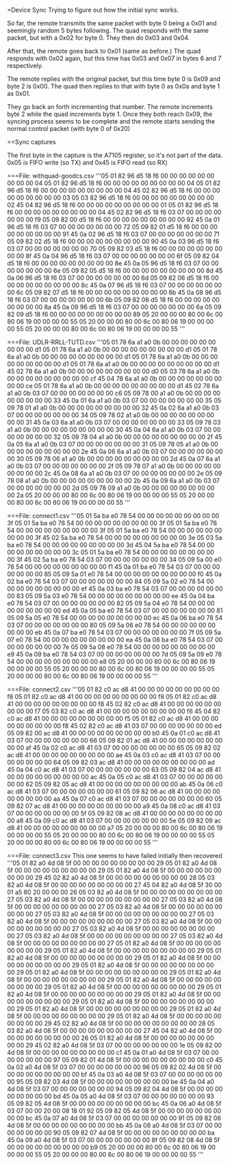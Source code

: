 =Device Sync
Trying to figure out how the initial sync works.

So far, the remote transmits the same packet with byte 0 being a 0x01 and seemingly random 5 bytes following.
The quad responds with the same packet, but with a 0x02 for byte 0. They then do 0x03 and 0x04.

After that, the remote goes back to 0x01 (same as before.) The quad responds with 0x02 again, but this time has 0x03 and 0x07 in bytes 6 and 7 respectively. 

The remote replies with the original packet, but this time byte 0 is 0x09 and byte 2 is 0x00. The quad then replies to that with byte 0 as 0x0a and byte 1 as 0x01.

They go back an forth incrementing that number. The remote increments byte 2 while the quad increments byte 1. Once they both reach 0x09, the syncing process seems to be complete and the remote starts sending the normal control packet (with byte 0 of 0x20)

==Sync captures

The first byte in the capture is the A7105 register, so it's not part of the data. 0x05 is FIFO write (so TX) and 0x45 is FIFO read (so RX)

===File: withquad-goodcs.csv
'''05 01 82 96 d5 18 f6 00 00 00 00 00 00 00 00 00 04 
05 01 82 96 d5 18 f6 00 00 00 00 00 00 00 00 00 04 
05 01 82 96 d5 18 f6 00 00 00 00 00 00 00 00 00 04 
45 02 82 96 d5 18 f6 00 00 00 00 00 00 00 00 00 03 
05 03 82 96 d5 18 f6 00 00 00 00 00 00 00 00 00 02 
45 04 82 96 d5 18 f6 00 00 00 00 00 00 00 00 00 01 
05 01 82 96 d5 18 f6 00 00 00 00 00 00 00 00 00 04 
45 02 82 96 d5 18 f6 03 07 00 00 00 00 00 00 00 f9 
05 09 82 00 d5 18 f6 00 00 00 00 00 00 00 00 00 92 
45 0a 01 96 d5 18 f6 03 07 00 00 00 00 00 00 00 72 
05 09 82 01 d5 18 f6 00 00 00 00 00 00 00 00 00 91 
45 0a 02 96 d5 18 f6 03 07 00 00 00 00 00 00 00 71 
05 09 82 02 d5 18 f6 00 00 00 00 00 00 00 00 00 90 
45 0a 03 96 d5 18 f6 03 07 00 00 00 00 00 00 00 70 
05 09 82 03 d5 18 f6 00 00 00 00 00 00 00 00 00 8f 
45 0a 04 96 d5 18 f6 03 07 00 00 00 00 00 00 00 6f 
05 09 82 04 d5 18 f6 00 00 00 00 00 00 00 00 00 8e 
45 0a 05 96 d5 18 f6 03 07 00 00 00 00 00 00 00 6e 
05 09 82 05 d5 18 f6 00 00 00 00 00 00 00 00 00 8d 
45 0a 06 96 d5 18 f6 03 07 00 00 00 00 00 00 00 6d 
05 09 82 06 d5 18 f6 00 00 00 00 00 00 00 00 00 8c 
45 0a 07 96 d5 18 f6 03 07 00 00 00 00 00 00 00 6c 
05 09 82 07 d5 18 f6 00 00 00 00 00 00 00 00 00 8b 
45 0a 08 96 d5 18 f6 03 07 00 00 00 00 00 00 00 6b 
05 09 82 08 d5 18 f6 00 00 00 00 00 00 00 00 00 8a 
45 0a 09 96 d5 18 f6 03 07 00 00 00 00 00 00 00 6a 
05 09 82 09 d5 18 f6 00 00 00 00 00 00 00 00 00 89 
05 20 00 00 00 80 00 6c 00 80 06 19 00 00 00 00 55 
05 20 00 00 00 80 00 6c 00 80 06 19 00 00 00 00 55 
05 20 00 00 00 80 00 6c 00 80 06 19 00 00 00 00 55 
'''

===File: UDLR-RRLL-TUTD.csv
'''05 01 78 6a a1 a0 0b 00 00 00 00 00 00 00 00 00 d1 
05 01 78 6a a1 a0 0b 00 00 00 00 00 00 00 00 00 d1 
05 01 78 6a a1 a0 0b 00 00 00 00 00 00 00 00 00 d1 
05 01 78 6a a1 a0 0b 00 00 00 00 00 00 00 00 00 d1 
05 01 78 6a a1 a0 0b 00 00 00 00 00 00 00 00 00 d1 
45 02 78 6a a1 a0 0b 00 00 00 00 00 00 00 00 00 d0 
05 03 78 6a a1 a0 0b 00 00 00 00 00 00 00 00 00 cf 
45 04 78 6a a1 a0 0b 00 00 00 00 00 00 00 00 00 ce 
05 01 78 6a a1 a0 0b 00 00 00 00 00 00 00 00 00 d1 
45 02 78 6a a1 a0 0b 03 07 00 00 00 00 00 00 00 c6 
05 09 78 00 a1 a0 0b 00 00 00 00 00 00 00 00 00 33 
45 0a 01 6a a1 a0 0b 03 07 00 00 00 00 00 00 00 35 
05 09 78 01 a1 a0 0b 00 00 00 00 00 00 00 00 00 32 
45 0a 02 6a a1 a0 0b 03 07 00 00 00 00 00 00 00 34 
05 09 78 02 a1 a0 0b 00 00 00 00 00 00 00 00 00 31 
45 0a 03 6a a1 a0 0b 03 07 00 00 00 00 00 00 00 33 
05 09 78 03 a1 a0 0b 00 00 00 00 00 00 00 00 00 30 
45 0a 04 6a a1 a0 0b 03 07 00 00 00 00 00 00 00 32 
05 09 78 04 a1 a0 0b 00 00 00 00 00 00 00 00 00 2f 
45 0a 05 6a a1 a0 0b 03 07 00 00 00 00 00 00 00 31 
05 09 78 05 a1 a0 0b 00 00 00 00 00 00 00 00 00 2e 
45 0a 06 6a a1 a0 0b 03 07 00 00 00 00 00 00 00 30 
05 09 78 06 a1 a0 0b 00 00 00 00 00 00 00 00 00 2d 
45 0a 07 6a a1 a0 0b 03 07 00 00 00 00 00 00 00 2f 
05 09 78 07 a1 a0 0b 00 00 00 00 00 00 00 00 00 2c 
45 0a 08 6a a1 a0 0b 03 07 00 00 00 00 00 00 00 2e 
05 09 78 08 a1 a0 0b 00 00 00 00 00 00 00 00 00 2b 
45 0a 09 6a a1 a0 0b 03 07 00 00 00 00 00 00 00 2d 
05 09 78 09 a1 a0 0b 00 00 00 00 00 00 00 00 00 2a 
05 20 00 00 00 80 00 6c 00 80 06 19 00 00 00 00 55 
05 20 00 00 00 80 00 6c 00 80 06 19 00 00 00 00 55 
'''

===File: connect1.csv
'''05 01 5a ba e0 78 54 00 00 00 00 00 00 00 00 00 3f 
05 01 5a ba e0 78 54 00 00 00 00 00 00 00 00 00 3f 
05 01 5a ba e0 78 54 00 00 00 00 00 00 00 00 00 3f 
05 01 5a ba e0 78 54 00 00 00 00 00 00 00 00 00 3f 
45 02 5a ba e0 78 54 00 00 00 00 00 00 00 00 00 3e 
05 03 5a ba e0 78 54 00 00 00 00 00 00 00 00 00 3d 
45 04 5a ba e0 78 54 00 00 00 00 00 00 00 00 00 3c 
05 01 5a ba e0 78 54 00 00 00 00 00 00 00 00 00 3f 
45 02 5a ba e0 78 54 03 07 00 00 00 00 00 00 00 34 
05 09 5a 00 e0 78 54 00 00 00 00 00 00 00 00 00 f1 
45 0a 01 ba e0 78 54 03 07 00 00 00 00 00 00 00 85 
05 09 5a 01 e0 78 54 00 00 00 00 00 00 00 00 00 f0 
45 0a 02 ba e0 78 54 03 07 00 00 00 00 00 00 00 84 
05 09 5a 02 e0 78 54 00 00 00 00 00 00 00 00 00 ef 
45 0a 03 ba e0 78 54 03 07 00 00 00 00 00 00 00 83 
05 09 5a 03 e0 78 54 00 00 00 00 00 00 00 00 00 ee 
45 0a 04 ba e0 78 54 03 07 00 00 00 00 00 00 00 82 
05 09 5a 04 e0 78 54 00 00 00 00 00 00 00 00 00 ed 
45 0a 05 ba e0 78 54 03 07 00 00 00 00 00 00 00 81 
05 09 5a 05 e0 78 54 00 00 00 00 00 00 00 00 00 ec 
45 0a 06 ba e0 78 54 03 07 00 00 00 00 00 00 00 80 
05 09 5a 06 e0 78 54 00 00 00 00 00 00 00 00 00 eb 
45 0a 07 ba e0 78 54 03 07 00 00 00 00 00 00 00 7f 
05 09 5a 07 e0 78 54 00 00 00 00 00 00 00 00 00 ea 
45 0a 08 ba e0 78 54 03 07 00 00 00 00 00 00 00 7e 
05 09 5a 08 e0 78 54 00 00 00 00 00 00 00 00 00 e9 
45 0a 09 ba e0 78 54 03 07 00 00 00 00 00 00 00 7d 
05 09 5a 09 e0 78 54 00 00 00 00 00 00 00 00 00 e8 
05 20 00 00 00 80 00 6c 00 80 06 19 00 00 00 00 55 
05 20 00 00 00 80 00 6c 00 80 06 19 00 00 00 00 55 
05 20 00 00 00 80 00 6c 00 80 06 19 00 00 00 00 55 
'''

===File: connect2.csv
'''05 01 82 c0 ac d8 41 00 00 00 00 00 00 00 00 00 f8 
05 01 82 c0 ac d8 41 00 00 00 00 00 00 00 00 00 f8 
05 01 82 c0 ac d8 41 00 00 00 00 00 00 00 00 00 f8 
45 02 82 c0 ac d8 41 00 00 00 00 00 00 00 00 00 f7 
05 03 82 c0 ac d8 41 00 00 00 00 00 00 00 00 00 f6 
45 04 82 c0 ac d8 41 00 00 00 00 00 00 00 00 00 f5 
05 01 82 c0 ac d8 41 00 00 00 00 00 00 00 00 00 f8 
45 02 82 c0 ac d8 41 03 07 00 00 00 00 00 00 00 ed 
05 09 82 00 ac d8 41 00 00 00 00 00 00 00 00 00 b0 
45 0a 01 c0 ac d8 41 03 07 00 00 00 00 00 00 00 66 
05 09 82 01 ac d8 41 00 00 00 00 00 00 00 00 00 af 
45 0a 02 c0 ac d8 41 03 07 00 00 00 00 00 00 00 65 
05 09 82 02 ac d8 41 00 00 00 00 00 00 00 00 00 ae 
45 0a 03 c0 ac d8 41 03 07 00 00 00 00 00 00 00 64 
05 09 82 03 ac d8 41 00 00 00 00 00 00 00 00 00 ad 
45 0a 04 c0 ac d8 41 03 07 00 00 00 00 00 00 00 63 
05 09 82 04 ac d8 41 00 00 00 00 00 00 00 00 00 ac 
45 0a 05 c0 ac d8 41 03 07 00 00 00 00 00 00 00 62 
05 09 82 05 ac d8 41 00 00 00 00 00 00 00 00 00 ab 
45 0a 06 c0 ac d8 41 03 07 00 00 00 00 00 00 00 61 
05 09 82 06 ac d8 41 00 00 00 00 00 00 00 00 00 aa 
45 0a 07 c0 ac d8 41 03 07 00 00 00 00 00 00 00 60 
05 09 82 07 ac d8 41 00 00 00 00 00 00 00 00 00 a9 
45 0a 08 c0 ac d8 41 03 07 00 00 00 00 00 00 00 5f 
05 09 82 08 ac d8 41 00 00 00 00 00 00 00 00 00 a8 
45 0a 09 c0 ac d8 41 03 07 00 00 00 00 00 00 00 5e 
05 09 82 09 ac d8 41 00 00 00 00 00 00 00 00 00 a7 
05 20 00 00 00 80 00 6c 00 80 06 19 00 00 00 00 55 
05 20 00 00 00 80 00 6c 00 80 06 19 00 00 00 00 55 
05 20 00 00 00 80 00 6c 00 80 06 19 00 00 00 00 55 
'''

===File: connect3.csv
This one seems to have failed initially then recovered
'''05 01 82 a0 4d 08 5f 00 00 00 00 00 00 00 00 00 29 
05 01 82 a0 4d 08 5f 00 00 00 00 00 00 00 00 00 29 
05 01 82 a0 4d 08 5f 00 00 00 00 00 00 00 00 00 29 
45 02 82 a0 4d 08 5f 00 00 00 00 00 00 00 00 00 28 
05 03 82 a0 4d 08 5f 00 00 00 00 00 00 00 00 00 27 
45 04 82 a0 4d 08 5f 30 00 01 a5 80 20 00 00 00 26 
05 03 82 a0 4d 08 5f 00 00 00 00 00 00 00 00 00 27 
05 03 82 a0 4d 08 5f 00 00 00 00 00 00 00 00 00 27 
05 03 82 a0 4d 08 5f 00 00 00 00 00 00 00 00 00 27 
05 03 82 a0 4d 08 5f 00 00 00 00 00 00 00 00 00 27 
05 03 82 a0 4d 08 5f 00 00 00 00 00 00 00 00 00 27 
05 03 82 a0 4d 08 5f 00 00 00 00 00 00 00 00 00 27 
05 03 82 a0 4d 08 5f 00 00 00 00 00 00 00 00 00 27 
05 03 82 a0 4d 08 5f 00 00 00 00 00 00 00 00 00 27 
05 03 82 a0 4d 08 5f 00 00 00 00 00 00 00 00 00 27 
05 03 82 a0 4d 08 5f 00 00 00 00 00 00 00 00 00 27 
05 01 82 a0 4d 08 5f 00 00 00 00 00 00 00 00 00 29 
05 01 82 a0 4d 08 5f 00 00 00 00 00 00 00 00 00 29 
05 01 82 a0 4d 08 5f 00 00 00 00 00 00 00 00 00 29 
05 01 82 a0 4d 08 5f 00 00 00 00 00 00 00 00 00 29 
05 01 82 a0 4d 08 5f 00 00 00 00 00 00 00 00 00 29 
05 01 82 a0 4d 08 5f 00 00 00 00 00 00 00 00 00 29 
05 01 82 a0 4d 08 5f 00 00 00 00 00 00 00 00 00 29 
05 01 82 a0 4d 08 5f 00 00 00 00 00 00 00 00 00 29 
05 01 82 a0 4d 08 5f 00 00 00 00 00 00 00 00 00 29 
05 01 82 a0 4d 08 5f 00 00 00 00 00 00 00 00 00 29 
05 01 82 a0 4d 08 5f 00 00 00 00 00 00 00 00 00 29 
05 01 82 a0 4d 08 5f 00 00 00 00 00 00 00 00 00 29 
05 01 82 a0 4d 08 5f 00 00 00 00 00 00 00 00 00 29 
05 01 82 a0 4d 08 5f 00 00 00 00 00 00 00 00 00 29 
05 01 82 a0 4d 08 5f 00 00 00 00 00 00 00 00 00 29 
45 02 82 a0 4d 08 5f 00 00 00 00 00 00 00 00 00 28 
05 03 82 a0 4d 08 5f 00 00 00 00 00 00 00 00 00 27 
45 04 82 a0 4d 08 5f 00 00 00 00 00 00 00 00 00 26 
05 01 82 a0 4d 08 5f 00 00 00 00 00 00 00 00 00 29 
45 02 82 a0 4d 08 5f 03 07 00 00 00 00 00 00 00 1e 
05 09 82 00 4d 08 5f 00 00 00 00 00 00 00 00 00 c1 
45 0a 01 a0 4d 08 5f 03 07 00 00 00 00 00 00 00 97 
05 09 82 01 4d 08 5f 00 00 00 00 00 00 00 00 00 c0 
45 0a 02 a0 4d 08 5f 03 07 00 00 00 00 00 00 00 96 
05 09 82 02 4d 08 5f 00 00 00 00 00 00 00 00 00 bf 
45 0a 03 a0 4d 08 5f 03 07 00 00 00 00 00 00 00 95 
05 09 82 03 4d 08 5f 00 00 00 00 00 00 00 00 00 be 
45 0a 04 a0 4d 08 5f 03 07 00 00 00 00 00 00 00 94 
05 09 82 04 4d 08 5f 00 00 00 00 00 00 00 00 00 bd 
45 0a 05 a0 4d 08 5f 03 07 00 00 00 00 00 00 00 93 
05 09 82 05 4d 08 5f 00 00 00 00 00 00 00 00 00 bc 
45 0a 06 a0 4d 08 5f 03 07 00 00 20 00 08 18 01 92 
05 09 82 05 4d 08 5f 00 00 00 00 00 00 00 00 00 bc 
45 0a 07 a0 4d 08 5f 03 07 00 00 00 00 00 00 00 91 
05 09 82 06 4d 08 5f 00 00 00 00 00 00 00 00 00 bb 
45 0a 08 a0 4d 08 5f 03 07 00 00 00 00 00 00 00 90 
05 09 82 07 4d 08 5f 00 00 00 00 00 00 00 00 00 ba 
45 0a 09 a0 4d 08 5f 03 07 00 00 00 00 00 00 00 8f 
05 09 82 08 4d 08 5f 00 00 00 00 00 00 00 00 00 b9 
05 20 00 00 00 80 00 6c 00 80 06 19 00 00 00 00 55 
05 20 00 00 00 80 00 6c 00 80 06 19 00 00 00 00 55 
'''
